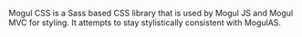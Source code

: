 Mogul CSS is a Sass based CSS library that is used by Mogul JS and Mogul MVC for styling. It attempts to stay stylistically consistent with MogulAS.